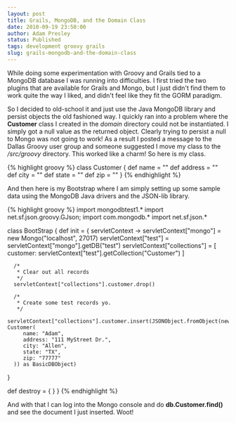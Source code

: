 ```yaml
---
layout: post
title: Grails, MongoDB, and the Domain Class
date: 2010-09-19 23:50:00
author: Adam Presley
status: Published
tags: development groovy grails
slug: grails-mongodb-and-the-domain-class
---
```


While doing some experimentation with Groovy and Grails tied to a
MongoDB database I was running into difficulties. I first tried the two
plugins that are available for Grails and Mongo, but I just didn't find
them to work quite the way I liked, and didn't feel like they fit the
GORM paradigm.   
  
So I decided to old-school it and just use the Java MongoDB library and
persist objects the old fashioned way. I quickly ran into a problem
where the **Customer** class I created in the *domain* directory
could not be instantiated. I simply got a null value as the returned
object. Clearly trying to persist a null to Mongo was not going to work!
As a result I posted a message to the Dallas Groovy user group and
someone suggested I move my class to the */src/groovy* directory. This
worked like a charm! So here is my class.  

{% highlight groovy %}
class Customer {
   def name = ""
   def address = ""
   def city = ""
   def state = ""
   def zip = ""
}
{% endhighlight %}

And then here is my Bootstrap where I am simply setting up some sample
data using the MongoDB Java drivers and the JSON-lib library.  
  
{% highlight groovy %}
import mongodbtest1.*
import net.sf.json.groovy.GJson;
import com.mongodb.*
import net.sf.json.*

class BootStrap {
   def init = { servletContext ->
      servletContext["mongo"] = new Mongo("localhost", 27017)
      servletContext["test"] = servletContext["mongo"].getDB("test")
      servletContext["collections"] = [
         customer: servletContext["test"].getCollection("Customer")
      ]

      /*
       * Clear out all records
       */
      servletContext["collections"].customer.drop()

      /*
       * Create some test records yo.
       */
      servletContext["collections"].customer.insert(JSONObject.fromObject(new Customer(
         name: "Adam",
         address: "111 MyStreet Dr.",
         city: "Allen",
         state: "TX",
         zip: "77777"
      )) as BasicDBObject)
   }

   def destroy = {
   }
}
{% endhighlight %}
  
And with that I can log into the Mongo console and do
**db.Customer.find()** and see the document I just inserted. Woot!

